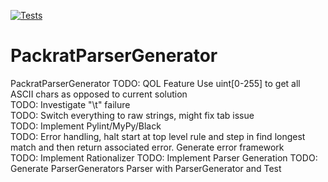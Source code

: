 [![Tests](https://github.com/TimMeiwald/PackratParserGenerator/actions/workflows/PackratParserGenerator.yml/badge.svg)](https://github.com/TimMeiwald/PackratParserGenerator/actions/workflows/PackratParserGenerator.yml)
# PackratParserGenerator
PackratParserGenerator
TODO: QOL Feature Use uint[0-255] to get all ASCII chars as opposed to current solution     
TODO: Investigate "\t" failure            
TODO: Switch everything to raw strings, might fix tab issue      
TODO: Implement Pylint/MyPy/Black      
TODO: Error handling, halt start at top level rule and step in find longest match and then return associated error. Generate error framework   
TODO: Implement Rationalizer
TODO: Implement Parser Generation
TODO: Generate ParserGenerators Parser with ParserGenerator and Test



